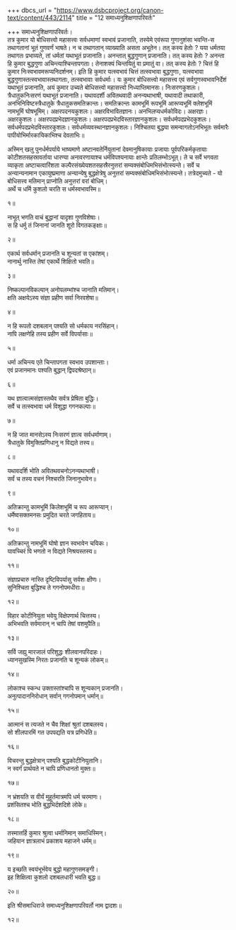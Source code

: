 +++
dbcs_url = "https://www.dsbcproject.org/canon-text/content/443/2114"
title = "12 समाध्यनुशिक्षणापरिवर्तः"

+++
समाध्यनुशिक्षणापरिवर्तः।  
तत्र कुमार यो बोधिसत्त्वो महासत्त्वः सर्वधमाणां स्वभावं प्रजानाति, तस्येमे एवंरूपा गुणानुशंसा भवन्ति-स तथागतानां भूतं गुणवर्णं भाषते। न च तथागतान् व्याख्याति असता अभूतेन। तत् कस्य हेतोः ? यया धर्मतया तथागतः प्रभाव्यते, तां धर्मतां यथाभूतं प्रजानाति। अनन्तात् बुद्धगुणान् प्रजानाति। तत् कस्य हेतोः ? अनन्ता हि कुमार बुद्धगुणा अचिन्त्याश्चिन्तापगताः। तेनाशक्यं चिन्तयितुं वा प्रमातुं वा। तत् कस्य हेतोः ? चित्तं हि कुमार निःस्वभावमरूप्यनिदर्शनम्। इति हि कुमार यत्स्वभावं चित्तं तत्स्वभावा बुद्धगुणाः, यत्स्वभावा बुद्धगुणास्तत्स्वभावास्तथागताः, तत्स्वभावाः सर्वधर्माः। यः कुमार बोधिसत्त्वो महासत्त्व एवं सर्वगुणस्वभावनिर्देशं यथाभूतं प्रजानाति, अयं कुमार उच्यते बोधिसत्त्वो महासत्त्वो निध्याप्तिमानसः। निःसरणकुशलः। त्रैधातुकनिःसरणं यथाभूतं प्रजानाति। यथावदर्शी अवितथवादी अनन्यथाभाषी, यथावादी तथाकारी, अनभिनिविष्टस्त्रैधातुके त्रैधातुकसमतिक्रान्तः। समतिक्रान्तः कामभूमिं रूपभूमिं आरूप्यभूमिं क्लेशभूमिं नामभूमिं घोषभूमिम्। अक्षरपदनयकुशलः। अक्षरविभावितज्ञानः। अनभिलप्यधर्मकोविदः। अक्षरज्ञः। अक्षरकुशलः। अक्षरपदप्रभेदज्ञानकुशलः। अक्षरपदप्रभेदविस्तारज्ञानकुशलः। सर्वधर्मपदप्रभेदकुशलः। सर्वधर्मपदप्रभेदविस्तारकुशलः। सर्वधर्मव्यवस्थानज्ञानकुशलः। निश्चितया बुद्ध्या समन्वागतोऽनभिभूतः सर्वमारैः पापीयोभिर्मारकायिकाभिश्च देवताभिः॥

अस्मिन् खलु पुनर्धर्मपर्याये भाष्यमाणे अष्टानवतेर्नियुतानां देवमानुषिकायाः प्रजायाः पूर्वपरिकर्मकृतायाः कोटीशतसहस्रावर्ताया धारण्या अनावरणायाश्च धर्मविपश्यनायाः क्षान्तेः प्रतिलम्भोऽभूत्। ते च सर्वे भगवता व्याकृता अष्टाचत्वारिंशता कल्पैरसंख्येयशतसहस्रैरनुत्तरां सम्यक्संबोधिमभिसंभोत्स्यन्ते। सर्वे च अन्यान्यनामान एकायुष्प्रमाणा अन्यान्येषु बुद्धक्षेत्रेषु अनुत्तरां सम्यक्संबोधिमभिसंभोत्स्यन्ते। तत्रेदमुच्यते -
यो बोधिसत्त्व मतिमान् प्राप्नोति अनुत्तरां वरां बोधिम्।  
अर्थे च धर्मि कुशलो चरति स धर्मस्वभावस्मि॥

१॥

नाभूत् भणति वाचं बुद्धानां यादृशा गुणविशेषाः।  
स हि धर्मु तं जिनानां जानति शूरो विगतकङ्क्षाः॥

२॥

एकार्थ सर्वधर्मान् प्रजानति च शून्यतां स एकांशम्।  
नानार्थु नास्ति तेषां एकार्थे शिक्षितो भवति॥

३॥

निष्कल्पानविकल्पान् अनोपलम्भांश्च जानाति मतिमान्।  
क्षति अक्षयेऽस्य संज्ञा प्रहीण सर्वा निरवशेषा॥

४॥

न हि रूपतो दशबलान् पश्यति सो धर्मकाय नरसिंहान्।  
नापि लक्षणेहि तस्य प्रहीण सर्वे विपर्यासाः॥

५॥

धर्मा अचिन्त्य एते चिन्तापगता स्वभाव उपशान्ताः।  
एवं प्रजानमानः पश्यति बुद्धान् द्विपदश्रेष्ठान्॥

६॥

यथ ज्ञात्वात्मसंज्ञास्तथैव सर्वत्र प्रेषिता बुद्धिः।  
सर्वे च तत्स्वभावा धर्म विशुद्धा गगनकल्पाः॥

७॥

न हि जात मानसेऽस्य निःसरणं ज्ञात्व सर्वधर्माणाम्।  
त्रैधातुके विमुक्तिप्रणिधानु न विद्यते तस्य॥

८॥

यथावदर्शि भोति अवितथवचनोऽनन्यथाभाषी।  
सर्वं च तस्य वचनं निश्चरति जिनानुभावेन॥

९॥

अतिक्रान्तु कामभूमिं किलेशभूमिं च रूप आरूप्यान्।  
धर्मेष्वसक्तमनसः प्रमुदित चरते जगहिताय॥

१०॥

अतिक्रान्तु नामभूमिं घोषो ज्ञान स्वभावेन चयिकः।  
यावच्चिरं पि भणतो न विद्यते निश्रयस्तस्य॥

११॥

संज्ञाप्रचारु नास्ति दृष्टिविपर्यासु सर्वशः क्षीणः।  
सुनिश्चिता बुद्धिश्च ते गगनोपमधीराः॥

१२॥

विहार कोटीनियुता भवेयु विक्षेपणार्थ चित्तस्य।  
अभिभवति सर्वमारान् न चापि तेषां वशमुपैति॥

१३॥

सर्वि जह्यु मारजालं परिशुद्धः शीलवानपरिदाहः।  
ध्यानसुखस्मि निरतः प्रजानति च शून्यकं लोकम्॥

१४॥

लोकाश्च स्कन्ध उक्तास्तांश्चापि स शून्यकान् प्रजानति।  
अनुत्पादाननिरोधान् सर्वान् गगनोपमान् धर्मान्॥

१५॥

आत्मानं स त्यजते न चैव शिक्षां श्रुतां दशबलस्य।  
सो शीलपारमिं गत उपपद्यति यत्र प्रणिधेति॥

१६॥

विचरन्तु बुद्धक्षेत्रान् पश्यति बुद्धकोटीनियुतानि।  
न स्वर्गं प्रार्थयते न चापि प्रणिधानतो मुक्तः॥

१७॥

न भ्रंशयति स वीर्यं मुहूर्तमात्रमपि धर्म चरमाणः।  
प्रशंसितश्च भोति बुद्धभिर्दशदिशे लोके॥

१८॥

तस्मात्तर्हि कुमार श्रुत्वा धर्मानिमान् समाधिस्मिन्।  
जहियान ज्ञात्रलाभं प्रकाशय महाजने धर्मम्॥

१९॥

य इच्छति स्वयंभूर्भवेय बुद्धो महागुणसमङ्गी।  
इह शिक्षित्वा कुशलो दशबलधारी भवति बुद्धः॥

२०॥

इति श्रीसमाधिराजे समाध्यनुशिक्षणापरिवर्तो नाम द्वादशः॥

१२॥

